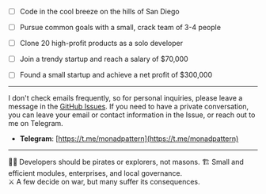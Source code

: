 - [ ] Code in the cool breeze on the hills of San Diego
- [ ] Pursue common goals with a small, crack team of 3-4 people
- [ ] Clone 20 high-profit products as a solo developer
- [ ] Join a trendy startup and reach a salary of $70,000
- [ ] Found a small startup and achieve a net profit of $300,000


***
I don't check emails frequently, so for personal inquiries, please leave a message in the [GitHub Issues](https://github.com/cherrycoder9/cherrycoder9/issues). If you need to have a private conversation, you can leave your email or contact information in the Issue, or reach out to me on Telegram.

- **Telegram**: [https://t.me/monadpattern](https://t.me/monadpattern)

***
🏴‍☠️ Developers should be pirates or explorers, not masons. 
🏗️ Small and efficient modules, enterprises, and local governance.  
⚔️ A few decide on war, but many suffer its consequences.  

<!--
**cherrycoder9/cherrycoder9** is a ✨ _special_ ✨ repository because its `README.md` (this file) appears on your GitHub profile.

Here are some ideas to get you started:

- 🔭 I’m currently working on ...
- 🌱 I’m currently learning ...
- 👯 I’m looking to collaborate on ...
- 🤔 I’m looking for help with ...
- 💬 Ask me about ...
- 📫 How to reach me: ...
- 😄 Pronouns: ...
- ⚡ Fun fact: ...
-->
